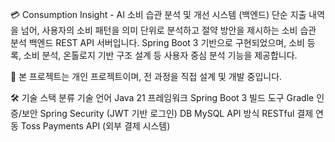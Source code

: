 💳 Consumption Insight - AI 소비 습관 분석 및 개선 시스템 (백엔드)
단순 지출 내역을 넘어, 사용자의 소비 패턴을 의미 단위로 분석하고 절약 방안을 제시하는 소비 습관 분석 백엔드 REST API 서버입니다.
Spring Boot 3 기반으로 구현되었으며, 소비 등록, 소비 분석, 온톨로지 기반 구조 설계 등 사용자 중심 분석 기능을 제공합니다.

🔗 본 프로젝트는 개인 프로젝트이며, 전 과정을 직접 설계 및 개발 중입니다.

🛠 기술 스택
분류	기술
언어	Java 21
프레임워크	Spring Boot 3
빌드 도구	Gradle
인증/보안	Spring Security (JWT 기반 로그인)
DB	MySQL
API 방식	RESTful
결제 연동	Toss Payments API (외부 결제 시스템)

